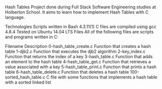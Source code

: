 Hash Tables Project done during Full Stack Software Engineering studies at Holberton School. It aims to learn how to implement Hash Tables with C language.

Technologies Scripts written in Bash 4.3.11(1) C files are compiled using gcc 4.8.4 Tested on Ubuntu 14.04 LTS Files All of the following files are scripts and programs written in C:

Filename Description 0-hash_table_create.c Function that creates a hash table 1-djb2.c Function that executes the djb2 algorithm 2-key_index.c Function that returns the index of a key 3-hash_table.c Function that adds an element to the hash table 4-hash_table_get.c Function that retrieves a value associated with a key 5-hash_table_print.c Function that prints a hash table 6-hash_table_delete.c Function that deletes a hash table 100-sorted_hash_table.c C file with some functions that implements a hash table with a sorted linked list
